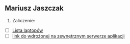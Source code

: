 ## Mariusz Jaszczak
1. Zaliczenie:
 - [ ] [Lista laptopów](https://github.com/mjaszczak/asi2016/)
 - [ ] [link do wdrożonej na zewnętrznym serwerze aplikacji](https://ruby-laptopy-mjaszczak.c9users.io/)

